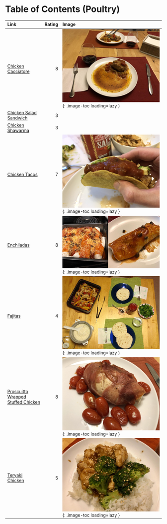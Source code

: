 # Table of Contents (Poultry)

| Link                                                                          |   Rating | Image                                                                                                             |
|:------------------------------------------------------------------------------|---------:|:------------------------------------------------------------------------------------------------------------------|
| [Chicken Cacciatore](./chicken_cacciatore.md)                                 |        8 | ![chicken_cacciatore.jpg](./chicken_cacciatore.jpg){: .image-toc loading=lazy }                                   |
| [Chicken Salad Sandwich](./chicken_salad_sandwich.md)                         |        3 | <!-- TODO: Capture image -->                                                                                      |
| [Chicken Shawarma](./chicken_shawarma.md)                                     |        3 | <!-- TODO: Capture image -->                                                                                      |
| [Chicken Tacos](./chicken_tacos.md)                                           |        7 | ![chicken_tacos.jpg](./chicken_tacos.jpg){: .image-toc loading=lazy }                                             |
| [Enchiladas](./enchiladas.md)                                                 |        8 | ![enchiladas.jpg](./enchiladas.jpg){: .image-toc loading=lazy }                                                   |
| [Fajitas](./fajitas.md)                                                       |        4 | ![fajitas.jpg](./fajitas.jpg){: .image-toc loading=lazy }                                                         |
| [Proscuitto Wrapped Stuffed Chicken](./proscuitto_wrapped_stuffed_chicken.md) |        8 | ![proscuitto_wrapped_stuffed_chicken.jpeg](./proscuitto_wrapped_stuffed_chicken.jpeg){: .image-toc loading=lazy } |
| [Teryaki Chicken](./teryaki_chicken.md)                                       |        5 | ![teryaki_chicken.jpeg](./teryaki_chicken.jpeg){: .image-toc loading=lazy }                                       |
